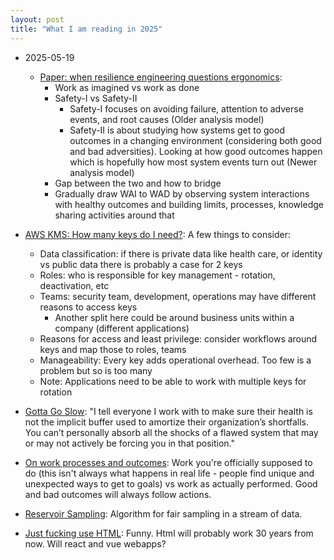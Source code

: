 ```yaml
---
layout: post
title: "What I am reading in 2025"
---
```


* 2025-05-19
  * [Paper: when resilience engineering questions ergonomics](https://ferd.ca/notes/paper-when-resilience-engineering-questions-ergonomics.html):
    * Work as imagined vs work as done
    * Safety-I vs Safety-II
      * Safety-I focuses on avoiding failure, attention to adverse events, and root causes (Older analysis model)
      * Safety-II is about studying how systems get to good outcomes in a changing environment (considering both good and bad adversities). Looking at how good outcomes happen which is hopefully how most system events turn out (Newer analysis model)
    * Gap between the two and how to bridge
    * Gradually draw WAI to WAD by observing system interactions with healthy outcomes and building limits, processes, knowledge sharing activities around that

* [AWS KMS: How many keys do I need?](https://aws.amazon.com/blogs/security/aws-kms-how-many-keys-do-i-need/): A few
  things to consider:
    * Data classification: if there is private data like health care, or identity vs public data there is probably a
      case for 2 keys
    * Roles: who is responsible for key management - rotation, deactivation, etc
    * Teams: security team, development, operations may have different reasons to access keys
        * Another split here could be around business units within a company (different applications)
    * Reasons for access and least privilege: consider workflows around keys and map those to roles, teams
    * Manageability: Every key adds operational overhead. Too few is a problem but so is too many
    * Note: Applications need to be able to work with multiple keys for rotation
* [Gotta Go Slow](https://www.honeycomb.io/blog/gotta-go-slow-avoiding-burnout): "I tell everyone I work with to make
  sure their health is not the implicit buffer used to amortize their organization’s shortfalls. You can’t personally
  absorb all the shocks of a flawed system that may or may not actively be forcing you in that position."
* [On work processes and outcomes](https://surfingcomplexity.blog/2025/05/10/on-work-processes-and-outcomes/): Work
  you're officially supposed to do (this isn't always what happens in real life - people find unique and unexpected ways
  to get to goals) vs work as actually performed. Good and bad outcomes will always follow actions.
* [Reservoir Sampling](https://samwho.dev/reservoir-sampling/): Algorithm for fair sampling in a stream of data.
* [Just fucking use HTML](https://justfuckingusehtml.com/): Funny. Html will probably work 30 years from now. Will react
  and vue webapps?
